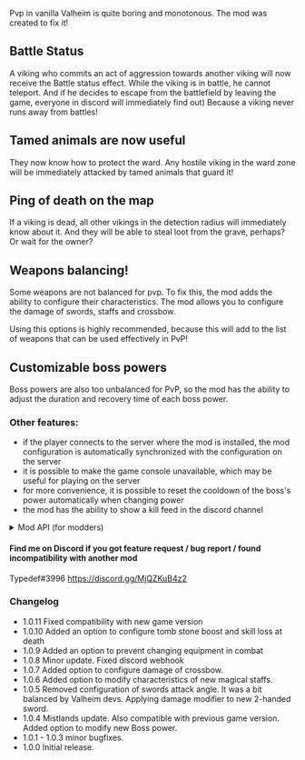 Pvp in vanilla Valheim is quite boring and monotonous. The mod was created to fix it!

## Battle Status
A viking who commits an act of aggression towards another viking will now receive the Battle status effect. While the viking is in battle, he cannot teleport. And if he decides to escape from the battlefield by leaving the game, everyone in discord will immediately find out) Because a viking never runs away from battles!

## Tamed animals are now useful
They now know how to protect the ward. Any hostile viking in the ward zone will be immediately attacked by tamed animals that guard it!

## Ping of death on the map
If a viking is dead, all other vikings in the detection radius will immediately know about it. And they will be able to steal loot from the grave, perhaps? Or wait for the owner?

## Weapons balancing!
Some weapons are not balanced for pvp. To fix this, the mod adds the ability to configure their characteristics. The mod allows you to configure the damage of swords, staffs and crossbow.

Using this options is highly recommended, because this will add to the list of weapons that can be used effectively in PvP!

## Customizable boss powers
Boss powers are also too unbalanced for PvP, so the mod has the ability to adjust the duration and recovery time of each boss power.

### Other features:
- if the player connects to the server where the mod is installed, the mod configuration is automatically synchronized with the configuration on the server
- it is possible to make the game console unavailable, which may be useful for playing on the server
- for more convenience, it is possible to reset the cooldown of the boss's power automatically when changing power
- the mod has the ability to show a kill feed in the discord channel

<details><summary>Mod API (for modders)</summary>
Client-side.
On the client-side there is the ability to track the killing of creatures and players. It can be used, for example, for a kills counter and statistics.

```
//	called by the owner of the location when some creature, including the player, dies 
CharacterKillTracker.OnCharacterDead += (killedCharacter, killer, weapon) =>
{
	//  some logic
};

//	called when a player kills some creature, including another player
CharacterKillTracker.OnCharacterKilled += (characterName, weapon) =>
{
	//  some logic
};
```

Server-side.
All kills, including creature kills, can also be tracked on the server-side
  
```
KillFeed.OnCharacterKilled += (killData) =>
{
	if (killData.characterIsPlayer)
	{
		//  killed player
		var zdo = killData.characterZdo;
		var peer = killData.characterPeer;
	}

	if (killData.attackerIsPlayer)
	{
		//  someone killed by player
		var zdo = killData.attackerZdo;
		var peer = killData.attackerPeer;
	}
};
```
</details>


#### Find me on Discord if you got feature request / bug report / found incompatibility with another mod
Typedef#3996
https://discord.gg/MjQZKuB4z2

### Changelog
- 1.0.11
Fixed compatibility with new game version
- 1.0.10
Added an option to configure tomb stone boost and skill loss at death
- 1.0.9
Added an option to prevent changing equipment in combat
- 1.0.8
Minor update. Fixed discord webhook
- 1.0.7
Added option to configure damage of crossbow.
- 1.0.6
Added option to modify characteristics of new magical staffs.
- 1.0.5
Removed configuration of swords attack angle. It was a bit balanced by Valheim devs.
Applying damage modifier to new 2-handed sword.
- 1.0.4
Mistlands update. Also compatible with previous game version.
Added option to modify new Boss power. 
- 1.0.1 - 1.0.3
minor bugfixes.
- 1.0.0
Initial release.